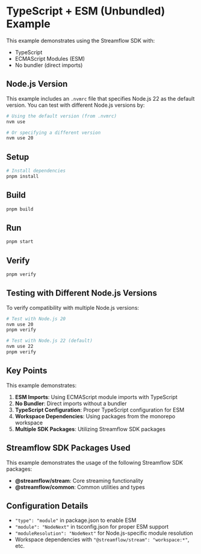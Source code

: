 # TypeScript + ESM (Unbundled) Example

This example demonstrates using the Streamflow SDK with:
- TypeScript
- ECMAScript Modules (ESM)
- No bundler (direct imports)

## Node.js Version

This example includes an `.nvmrc` file that specifies Node.js 22 as the default version. You can test with different Node.js versions by:

```bash
# Using the default version (from .nvmrc)
nvm use

# Or specifying a different version
nvm use 20
```

## Setup

```bash
# Install dependencies
pnpm install
```

## Build

```bash
pnpm build
```

## Run

```bash
pnpm start
```

## Verify

```bash
pnpm verify
```

## Testing with Different Node.js Versions

To verify compatibility with multiple Node.js versions:

```bash
# Test with Node.js 20
nvm use 20
pnpm verify

# Test with Node.js 22 (default)
nvm use 22
pnpm verify
```

## Key Points

This example demonstrates:

1. **ESM Imports**: Using ECMAScript module imports with TypeScript
2. **No Bundler**: Direct imports without a bundler
3. **TypeScript Configuration**: Proper TypeScript configuration for ESM
4. **Workspace Dependencies**: Using packages from the monorepo workspace
5. **Multiple SDK Packages**: Utilizing Streamflow SDK packages

## Streamflow SDK Packages Used

This example demonstrates the usage of the following Streamflow SDK packages:

- **@streamflow/stream**: Core streaming functionality
- **@streamflow/common**: Common utilities and types

## Configuration Details

- `"type": "module"` in package.json to enable ESM
- `"module": "NodeNext"` in tsconfig.json for proper ESM support
- `"moduleResolution": "NodeNext"` for Node.js-specific module resolution
- Workspace dependencies with `"@streamflow/stream": "workspace:*"`, etc. 